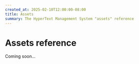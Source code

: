```yaml
---
created_at: 2025-02-10T12:00:00-08:00
title: Assets
summary: The HyperText Management System "assets" reference
---
```


# Assets reference

Coming soon...

<!-- Links -->
